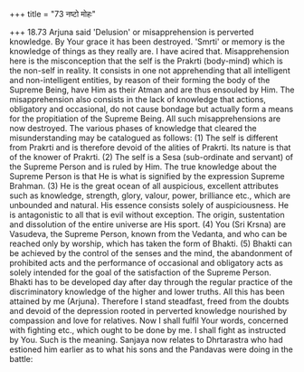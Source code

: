+++
title = "73 नष्टो मोहः"

+++
18.73 Arjuna said 'Delusion' or misapprehension is perverted knowledge.
By Your grace it has been destroyed. 'Smrti' or memory is the knowledge
of things as they really are. I have acired that. Misapprehension here
is the misconception that the self is the Prakrti (body-mind) which is
the non-self in reality. It consists in one not apprehending that all
intelligent and non-intelligent entities, by reason of their forming the
body of the Supreme Being, have Him as their Atman and are thus ensouled
by Him. The misapprehension also consists in the lack of knowledge that
actions, obligatory and occasional, do not cause bondage but actually
form a means for the propitiation of the Supreme Being. All such
misapprehensions are now destroyed. The various phases of knowledge that
cleared the misunderstanding may be catalogued as follows: (1) The self
is different from Prakrti and is therefore devoid of the alities of
Prakrti. Its nature is that of the knower of Prakrti. (2) The self is a
Sesa (sub-ordinate and servant) of the Supreme Person and is ruled by
Him. The true knowledge about the Supreme Person is that He is what is
signified by the expression Supreme Brahman. (3) He is the great ocean
of all auspicious, excellent attributes such as knowledge, strength,
glory, valour, power, brilliance etc., which are unbounded and natural.
His essence consists solely of auspiciousness. He is antagonistic to all
that is evil without exception. The origin, sustentation and dissolution
of the entire universe are His sport. (4) You (Sri Krsna) are Vasudeva,
the Supreme Person, known from the Vedanta, and who can be reached only
by worship, which has taken the form of Bhakti. (5) Bhakti can be
achieved by the control of the senses and the mind, the abandonment of
prohibited acts and the performance of occasional and obligatory acts as
solely intended for the goal of the satisfaction of the Supreme Person.
Bhakti has to be developed day after day through the regular practice of
the discriminatory knowledge of the higher and lower truths. All this
has been attained by me (Arjuna). Therefore I stand steadfast, freed
from the doubts and devoid of the depression rooted in perverted
knowledge nourished by compassion and love for relatives. Now I shall
fulfil Your words, concerned with fighting etc., which ought to be done
by me. I shall fight as instructed by You. Such is the meaning. Sanjaya
now relates to Dhrtarastra who had estioned him earlier as to what his
sons and the Pandavas were doing in the battle:
